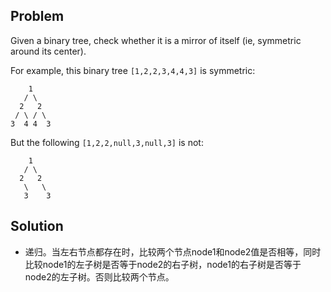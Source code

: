## Problem

Given a binary tree, check whether it is a mirror of itself (ie, symmetric around its center).

For example, this binary tree `[1,2,2,3,4,4,3]` is symmetric:

```
    1
   / \
  2   2
 / \ / \
3  4 4  3
```

But the following `[1,2,2,null,3,null,3]` is not:

```
    1
   / \
  2   2
   \   \
   3    3
```

 

## Solution

* 递归。当左右节点都存在时，比较两个节点node1和node2值是否相等，同时比较node1的左子树是否等于node2的右子树，node1的右子树是否等于node2的左子树。否则比较两个节点。